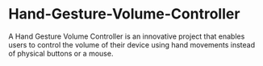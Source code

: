 # Hand-Gesture-Volume-Controller
A Hand Gesture Volume Controller is an innovative project that enables users to control the volume of their device using hand movements instead of physical buttons or a mouse. 
